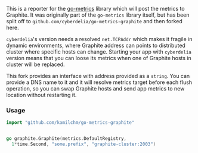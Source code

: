 This is a reporter for the [go-metrics](https://github.com/rcrowley/go-metrics)
library which will post the metrics to Graphite.
It was originally part of the `go-metrics` library itself, but has been split off to
`github.com/cyberdelia/go-metrics-graphite` and then forked here.

`cyberdelia`'s version needs a resolved `net.TCPAddr` which makes it fragile
in dynamic environments, where Graphite address can points to distributed
cluster where specific hosts can change. Starting your app with `cyberdelia`
version means that you can loose its metrics when one of Graphite hosts in cluster
will be replaced.

This fork provides an interface with address provided as a `string`.
You can provide a DNS name to it and it will resolve metrics target
before each flush operation, so you can swap Graphite hosts and
send app metrics to new location without restarting it.

### Usage

```go
import "github.com/kamilchm/go-metrics-graphite"


go graphite.Graphite(metrics.DefaultRegistry,
  1*time.Second, "some.prefix", "graphite-cluster:2003")
```
